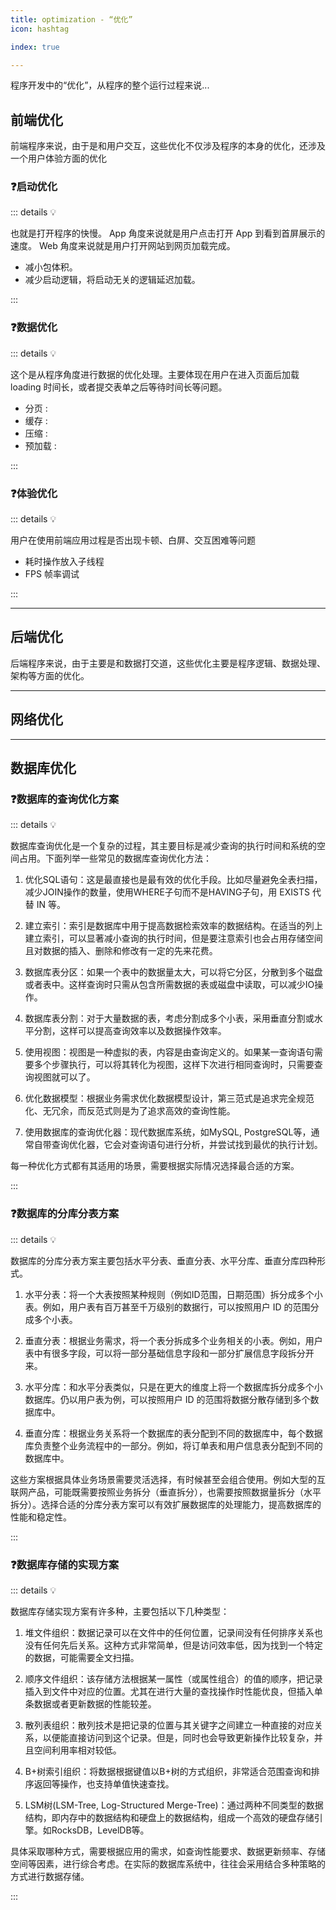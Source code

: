 ```yaml
---
title: optimization - “优化”
icon: hashtag

index: true

---
```


  程序开发中的“优化”，从程序的整个运行过程来说...
  
<!-- more -->
  
## 前端优化

  前端程序来说，由于是和用户交互，这些优化不仅涉及程序的本身的优化，还涉及一个用户体验方面的优化
  
### ❓启动优化
  
::: details 💡
  
  也就是打开程序的快慢。
  App 角度来说就是用户点击打开 App 到看到首屏展示的速度。
  Web 角度来说就是用户打开网站到网页加载完成。

  * 减小包体积。
  * 减少启动逻辑，将启动无关的逻辑延迟加载。

:::

### ❓数据优化
  
::: details 💡
    
  这个是从程序角度进行数据的优化处理。主要体现在用户在进入页面后加载 loading 时间长，或者提交表单之后等待时间长等问题。
  
  * 分页 :  
  * 缓存 :
  * 压缩 :
  * 预加载 :

:::

### ❓体验优化

::: details 💡

用户在使用前端应用过程是否出现卡顿、白屏、交互困难等问题
  
  * 耗时操作放入子线程
  * FPS 帧率调试

:::

------
  
## 后端优化

  后端程序来说，由于主要是和数据打交道，这些优化主要是程序逻辑、数据处理、架构等方面的优化。

------
  
## 网络优化
  
------
  
## 数据库优化

### ❓数据库的查询优化方案

::: details 💡

数据库查询优化是一个复杂的过程，其主要目标是减少查询的执行时间和系统的空间占用。下面列举一些常见的数据库查询优化方法：

1. 优化SQL语句：这是最直接也是最有效的优化手段。比如尽量避免全表扫描，减少JOIN操作的数量，使用WHERE子句而不是HAVING子句，用 EXISTS 代替 IN 等。

2. 建立索引：索引是数据库中用于提高数据检索效率的数据结构。在适当的列上建立索引，可以显著减小查询的执行时间，但是要注意索引也会占用存储空间且对数据的插入、删除和修改有一定的先来花费。

3. 数据库表分区：如果一个表中的数据量太大，可以将它分区，分散到多个磁盘或者表中。这样查询时只需从包含所需数据的表或磁盘中读取，可以减少IO操作。

4. 数据库表分割：对于大量数据的表，考虑分割成多个小表，采用垂直分割或水平分割，这样可以提高查询效率以及数据操作效率。

5. 使用视图：视图是一种虚拟的表，内容是由查询定义的。如果某一查询语句需要多个步骤执行，可以将其转化为视图，这样下次进行相同查询时，只需要查询视图就可以了。

6. 优化数据模型：根据业务需求优化数据模型设计，第三范式是追求完全规范化、无冗余，而反范式则是为了追求高效的查询性能。

7. 使用数据库的查询优化器：现代数据库系统，如MySQL, PostgreSQL等，通常自带查询优化器，它会对查询语句进行分析，并尝试找到最优的执行计划。

每一种优化方式都有其适用的场景，需要根据实际情况选择最合适的方案。

:::

### ❓数据库的分库分表方案

::: details 💡

数据库的分库分表方案主要包括水平分表、垂直分表、水平分库、垂直分库四种形式。

1. 水平分表：将一个大表按照某种规则（例如ID范围，日期范围）拆分成多个小表。例如，用户表有百万甚至千万级别的数据行，可以按照用户 ID 的范围分成多个小表。

2. 垂直分表：根据业务需求，将一个表分拆成多个业务相关的小表。例如，用户表中有很多字段，可以将一部分基础信息字段和一部分扩展信息字段拆分开来。

3. 水平分库：和水平分表类似，只是在更大的维度上将一个数据库拆分成多个小数据库。仍以用户表为例，可以按照用户 ID 的范围将数据分散存储到多个数据库中。

4. 垂直分库：根据业务关系将一个数据库的表分配到不同的数据库中，每个数据库负责整个业务流程中的一部分。例如，将订单表和用户信息表分配到不同的数据库中。

这些方案根据具体业务场景需要灵活选择，有时候甚至会组合使用。例如大型的互联网产品，可能既需要按照业务拆分（垂直拆分），也需要按照数据量拆分（水平拆分）。选择合适的分库分表方案可以有效扩展数据库的处理能力，提高数据库的性能和稳定性。

:::

### ❓数据库存储的实现方案

::: details 💡

数据库存储实现方案有许多种，主要包括以下几种类型：

1. 堆文件组织：数据记录可以在文件中的任何位置，记录间没有任何排序关系也没有任何先后关系。这种方式非常简单，但是访问效率低，因为找到一个特定的数据，可能需要全文扫描。

2. 顺序文件组织：该存储方法根据某一属性（或属性组合）的值的顺序，把记录插入到文件中对应的位置。尤其在进行大量的查找操作时性能优良，但插入单条数据或者更新数据的性能较差。

3. 散列表组织：散列技术是把记录的位置与其关键字之间建立一种直接的对应关系，以便能直接访问到这个记录。但是，同时也会导致更新操作比较复杂，并且空间利用率相对较低。

4.  B+树索引组织：将数据根据键值以B+树的方式组织，非常适合范围查询和排序返回等操作，也支持单值快速查找。

5. LSM树(LSM-Tree, Log-Structured Merge-Tree)：通过两种不同类型的数据结构，即内存中的数据结构和硬盘上的数据结构，组成一个高效的硬盘存储引擎。如RocksDB，LevelDB等。

具体采取哪种方式，需要根据应用的需求，如查询性能要求、数据更新频率、存储空间等因素，进行综合考虑。在实际的数据库系统中，往往会采用结合多种策略的方式进行数据存储。

:::